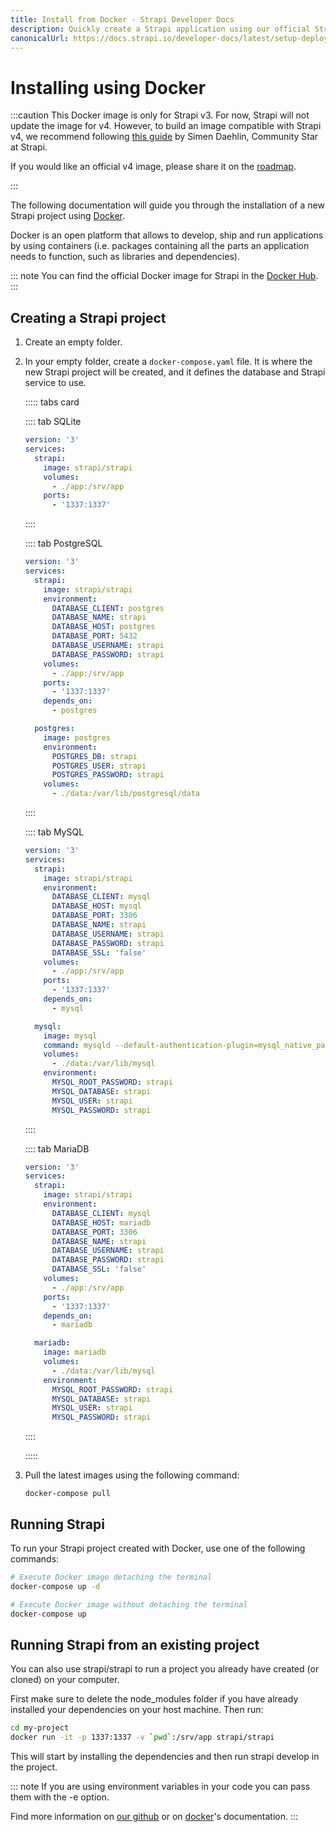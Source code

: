 ```yaml
---
title: Install from Docker - Strapi Developer Docs
description: Quickly create a Strapi application using our official Strapi Docker images.
canonicalUrl: https://docs.strapi.io/developer-docs/latest/setup-deployment-guides/installation/docker.html
---
```


# Installing using Docker

:::caution
This Docker image is only for Strapi v3. For now, Strapi will not update the image for v4.
However, to build an image compatible with Strapi v4, we recommend following [this guide](https://blog.dehlin.dev/docker-with-strapi-v4) by Simen Daehlin, Community Star at Strapi.

If you would like an official v4 image, please share it on the [roadmap](https://feedback.strapi.io/developer-experience).

:::

The following documentation will guide you through the installation of a new Strapi project using [Docker](https://www.docker.com/).

Docker is an open platform that allows to develop, ship and run applications by using containers (i.e. packages containing all the parts an application needs to function, such as libraries and dependencies).

::: note
You can find the official Docker image for Strapi in the [Docker Hub](https://hub.docker.com/r/strapi/strapi).
:::

## Creating a Strapi project

1. Create an empty folder.
2. In your empty folder, create a `docker-compose.yaml` file. It is where the new Strapi project will be created, and it defines the database and Strapi service to use.

    ::::: tabs card

    :::: tab SQLite

    ```yaml
    version: '3'
    services:
      strapi:
        image: strapi/strapi
        volumes:
          - ./app:/srv/app
        ports:
          - '1337:1337'
    ```

    ::::

    :::: tab PostgreSQL

    ```yaml
    version: '3'
    services:
      strapi:
        image: strapi/strapi
        environment:
          DATABASE_CLIENT: postgres
          DATABASE_NAME: strapi
          DATABASE_HOST: postgres
          DATABASE_PORT: 5432
          DATABASE_USERNAME: strapi
          DATABASE_PASSWORD: strapi
        volumes:
          - ./app:/srv/app
        ports:
          - '1337:1337'
        depends_on:
          - postgres

      postgres:
        image: postgres
        environment:
          POSTGRES_DB: strapi
          POSTGRES_USER: strapi
          POSTGRES_PASSWORD: strapi
        volumes:
          - ./data:/var/lib/postgresql/data
    ```

    ::::

    :::: tab MySQL

    ```yaml
    version: '3'
    services:
      strapi:
        image: strapi/strapi
        environment:
          DATABASE_CLIENT: mysql
          DATABASE_HOST: mysql
          DATABASE_PORT: 3306
          DATABASE_NAME: strapi
          DATABASE_USERNAME: strapi
          DATABASE_PASSWORD: strapi
          DATABASE_SSL: 'false'
        volumes:
          - ./app:/srv/app
        ports:
          - '1337:1337'
        depends_on:
          - mysql

      mysql:
        image: mysql
        command: mysqld --default-authentication-plugin=mysql_native_password
        volumes:
          - ./data:/var/lib/mysql
        environment:
          MYSQL_ROOT_PASSWORD: strapi
          MYSQL_DATABASE: strapi
          MYSQL_USER: strapi
          MYSQL_PASSWORD: strapi
    ```

    ::::

    :::: tab MariaDB

    ```yaml
    version: '3'
    services:
      strapi:
        image: strapi/strapi
        environment:
          DATABASE_CLIENT: mysql
          DATABASE_HOST: mariadb
          DATABASE_PORT: 3306
          DATABASE_NAME: strapi
          DATABASE_USERNAME: strapi
          DATABASE_PASSWORD: strapi
          DATABASE_SSL: 'false'
        volumes:
          - ./app:/srv/app
        ports:
          - '1337:1337'
        depends_on:
          - mariadb

      mariadb:
        image: mariadb
        volumes:
          - ./data:/var/lib/mysql
        environment:
          MYSQL_ROOT_PASSWORD: strapi
          MYSQL_DATABASE: strapi
          MYSQL_USER: strapi
          MYSQL_PASSWORD: strapi
    ```

    ::::

    :::::

3. Pull the latest images using the following command:

    ```
    docker-compose pull
    ```

## Running Strapi 

To run your Strapi project created with Docker, use one of the following commands:

```bash
# Execute Docker image detaching the terminal
docker-compose up -d

# Execute Docker image without detaching the terminal
docker-compose up
```

## Running Strapi from an existing project

You can also use strapi/strapi to run a project you already have created (or cloned) on your computer.

First make sure to delete the node_modules folder if you have already installed your dependencies on your host machine. Then run:

```bash
cd my-project
docker run -it -p 1337:1337 -v `pwd`:/srv/app strapi/strapi
```

This will start by installing the dependencies and then run strapi develop in the project.

::: note 
If you are using environment variables in your code you can pass them with the -e option. 

Find more information on [our github](https://github.com/strapi/strapi-docker) or on [docker](https://www.docker.com/)'s documentation.
:::



